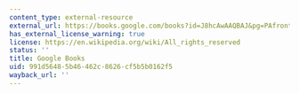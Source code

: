 ```yaml
---
content_type: external-resource
external_url: https://books.google.com/books?id=J8hcAwAAQBAJ&pg=PAfrontcover#v=onepage&q&f=false
has_external_license_warning: true
license: https://en.wikipedia.org/wiki/All_rights_reserved
status: ''
title: Google Books
uid: 991d5648-5b46-462c-8626-cf5b5b0162f5
wayback_url: ''
---
```

